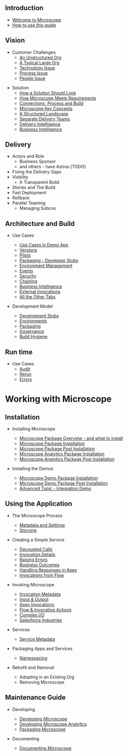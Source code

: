 ## Introduction

* [Welcome to Microscope](getting-started/Welcome.md)
* [How to use this guide](guides/HowToUseGuides.md)

## Vision

* Customer Challenges
  * [An Unstructured Org](problem/UnstructuredOrg.md)
  * [A Typical Large Org](problem/TypicalLargeOrg.md)
  * [Technology Issue](problem/TechnologyIssue.md)
  * [Process Issue](problem/ProcessIssue.md)
  * [People Issue](problem/PeopleIssue.md)



<!-- Feed these in   
  * [Knowing There's a Problem](vision/KnowThereProblem.md)
  * [How To Respond](vision/HowToRespond.md)
  * [Principles](vision/Principles.md)
-->

* Solution
  * [How a Solution Should Look](solution/HowSolutionShouldLook.md)
  * [How Microscope Meets Requirements](solution/HowMicroscopeMeetsRequirements.md)
  * [Connections, Process and Build](solution/ConnectionsProcessBuild.md)
  * [Microscope Key Concepts](solution/VisibleConnections.md)
  * [A Structured Landscape](solution/StructuredLandscape.md)
  * [Separate Delivery Teams](solution/SeparateDeliveryTeams.md)
  * [Delivery Intelligence](solution/DeliveryIntelligence.md)
  * [Business Intelligence](solution/BusinessIntelligence.md)


## Delivery

<!-- Add in some of the Slides here for delivery -->
* Actors and Role
  * Business Sponsor
  * and others - have Astros [TODO]
* Fixing the Delivery Gaps
* Visbility
  * A Transparent Build
* Stories and The Build
* Fast Deployment
* Rollback
* Parallel Teaming
  * Managing Subcos


## Architecture and Build

* Use Cases
  * [Use Cases in Demo App](use-cases/UseCasesDemo.md)
  * [Versions](use-cases/Versions.md)
  * [Pilots](TODO.md)
  * [Packaging - Developer Stubs](use-cases/DeveloperStubs.md)
  * [Environment Management](use-cases/Environments.md)
  * [Events](use-cases/Events.md)
  * [Security](TODO.md)
  * [Chaining](TODO.md)
  * [Business Intelligence](TODO.md)
  * [External Invocations](TODO.md)
  * [All the Other Tabs](TODO.md)


* Development Model
  * [Development Stubs](TODO.md)
  * [Environments](TODO.md)
  * [Packaging](TODO.md)
  * [Governance](TODO.md)
  * [Build Hygiene](TODO.md)


## Run time

* Use Cases
  * [Audit](TODO.md)
  * [Rerun](TODO.md)
  * [Errors](TODO.md)



# Working with Microscope

## Installation

* Installing Microscope
  * [Microscope Package Overview - and what to install](installation/PackageOverview.md)
  * [Microscope Package Installation](installation/Installation.md)
  * [Microscope Package Post Installation](installation/InstallationPost.md)
  * [Microscope Analytics Package Installation](installation/InstallationAnalytics.md)
  * [Microscope Analytics Package Post Installation](installation/InstallationAnalyticsPost.md)

* Installing the Demos
  * [Microscope Demo Package Installation](installation/InstallationDemo.md)
  * [Microscope Demo Package Post Installation](installation/InstallationDemoPost.md)
  * [Advanced Topic - Integration Demo](installation/IntegrationDemo.md)


## Using the Application

* The Microscope Process
  * [Metadata and Settings](vision/CMTCustomSettings.md)
  * [Storying](vision/Storying.md)


* Creating a Simple Service
  * [Decoupled Calls](getting-started/DecoupledMethod.md)
  * [Invocation Details](getting-started/InvocationDetails.md)
  * [Raising Errors](getting-started/ErrorRaising.md)
  * [Business Outcomes](getting-started/BusinessOutcomes.md)
  * [Handling Responses in Apex](getting-started/ErrorHandling.md)
  * [Invocations from Flow](getting-started/ExampleFlow.md)

* Invoking Microscope
  * [Invocation Metadata](./invocations/InvocationMetadata.md)
  * [Input & Output](./invocations/InputOutput.md)
  * [Apex Invocations](./invocations/InvocationFromApex.md)
  * [Flow & Invocation Actions](./invocations/InvocationFromFlow.md)
  * [Complex I/O](./invocations/InvocationComplexIO.md)
  * [Salesforce Industries](./invocations/IndustryIO.md)

* Services
  * [Service Metadata](./invocations/ServiceMetadata.md)

* Packaging Apps and Services
  * [Namespacing](packages/Namespaces.md)

* Retrofit and Removal
  * Adopting in an Existing Org
  * Removing Microscope

## Maintenance Guide

* Developing
  * [Developing Microscope](app-maintenance/DevelopingMicroscope.md)
  * [Developing Microscope Analytics](app-maintenance/DevelopingMicroscopeAnalytics.md)
  * [Packaging Microscope](app-maintenance/PackagingMicroscope.md)

* Documenting
  * [Documenting Microscope](app-maintenance/DocumentingMicroscope.md)




